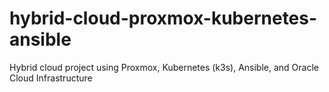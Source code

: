 # hybrid-cloud-proxmox-kubernetes-ansible
Hybrid cloud project using Proxmox, Kubernetes (k3s), Ansible, and Oracle Cloud Infrastructure
